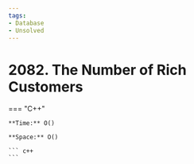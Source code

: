 ```yaml
---
tags:
- Database
- Unsolved
---
```



# 2082. The Number of Rich Customers

=== "C++"

    **Time:** O()

    **Space:** O()

    ``` c++
    ```